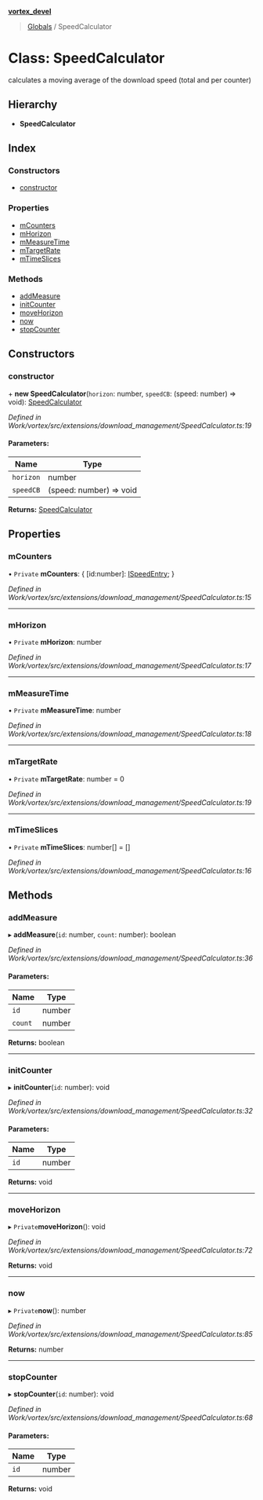 **[vortex_devel](../README.md)**

> [Globals](../globals.md) / SpeedCalculator

# Class: SpeedCalculator

calculates a moving average of the download speed (total and
per counter)

## Hierarchy

* **SpeedCalculator**

## Index

### Constructors

* [constructor](speedcalculator.md#constructor)

### Properties

* [mCounters](speedcalculator.md#mcounters)
* [mHorizon](speedcalculator.md#mhorizon)
* [mMeasureTime](speedcalculator.md#mmeasuretime)
* [mTargetRate](speedcalculator.md#mtargetrate)
* [mTimeSlices](speedcalculator.md#mtimeslices)

### Methods

* [addMeasure](speedcalculator.md#addmeasure)
* [initCounter](speedcalculator.md#initcounter)
* [moveHorizon](speedcalculator.md#movehorizon)
* [now](speedcalculator.md#now)
* [stopCounter](speedcalculator.md#stopcounter)

## Constructors

### constructor

\+ **new SpeedCalculator**(`horizon`: number, `speedCB`: (speed: number) => void): [SpeedCalculator](speedcalculator.md)

*Defined in Work/vortex/src/extensions/download_management/SpeedCalculator.ts:19*

#### Parameters:

Name | Type |
------ | ------ |
`horizon` | number |
`speedCB` | (speed: number) => void |

**Returns:** [SpeedCalculator](speedcalculator.md)

## Properties

### mCounters

• `Private` **mCounters**: { [id:number]: [ISpeedEntry](../interfaces/ispeedentry.md);  }

*Defined in Work/vortex/src/extensions/download_management/SpeedCalculator.ts:15*

___

### mHorizon

• `Private` **mHorizon**: number

*Defined in Work/vortex/src/extensions/download_management/SpeedCalculator.ts:17*

___

### mMeasureTime

• `Private` **mMeasureTime**: number

*Defined in Work/vortex/src/extensions/download_management/SpeedCalculator.ts:18*

___

### mTargetRate

• `Private` **mTargetRate**: number = 0

*Defined in Work/vortex/src/extensions/download_management/SpeedCalculator.ts:19*

___

### mTimeSlices

• `Private` **mTimeSlices**: number[] = []

*Defined in Work/vortex/src/extensions/download_management/SpeedCalculator.ts:16*

## Methods

### addMeasure

▸ **addMeasure**(`id`: number, `count`: number): boolean

*Defined in Work/vortex/src/extensions/download_management/SpeedCalculator.ts:36*

#### Parameters:

Name | Type |
------ | ------ |
`id` | number |
`count` | number |

**Returns:** boolean

___

### initCounter

▸ **initCounter**(`id`: number): void

*Defined in Work/vortex/src/extensions/download_management/SpeedCalculator.ts:32*

#### Parameters:

Name | Type |
------ | ------ |
`id` | number |

**Returns:** void

___

### moveHorizon

▸ `Private`**moveHorizon**(): void

*Defined in Work/vortex/src/extensions/download_management/SpeedCalculator.ts:72*

**Returns:** void

___

### now

▸ `Private`**now**(): number

*Defined in Work/vortex/src/extensions/download_management/SpeedCalculator.ts:85*

**Returns:** number

___

### stopCounter

▸ **stopCounter**(`id`: number): void

*Defined in Work/vortex/src/extensions/download_management/SpeedCalculator.ts:68*

#### Parameters:

Name | Type |
------ | ------ |
`id` | number |

**Returns:** void
